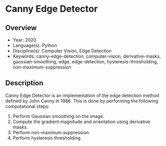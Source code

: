 # Canny Edge Detector

## Overview

* Year: 2020
* Language(s): Python
* Discipline(s): Computer Vision, Edge Detection
* Keywords: canny-edge-detection, computer-vision, derivative-masks, gaussian-smoothing, edge, edge-detection, hysteresis-thresholding, non-maximum-suppression

## Description

Canny Edge Detector is an implementation of the edge detection method defined by John Canny in 1986. This is done by performing the following computational steps:

1. Perform Gaussian smoothing on the image.
2. Compute the gradient magnitude and orientation using derivative masks.
3. Perform non-maximum suppression.
4. Perform hysteresis thresholding.
